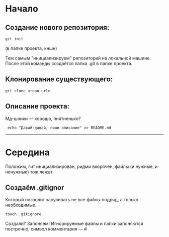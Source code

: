 # Начало

## Создание нового репозитория:

	git init
(в папке проекта, кншн)

Тем самым "инициализируем" репозиторий на локальной машине.
После этой команды создаётся папка .git в папке проекта.

## Клонирование существующего:

	git clone <repo url>

## Описание проекта:
Мд-шники — хорошо, пнятненько?

	 echo "Давай-давай, пиши описание" >> README.md

____

# Середина
Положим, гит инициализирован, ридми вкорячен, файлы (и нужные, и ненужные) тож лежат.

## Создаём ․gitignor
Который позволит запуливать не все файлы подряд, а только необходимые.

	touch .gitignore

Создали? Запоняем!
Игнорируемые файлы и папки запоняются построчно, символ комментария — #
